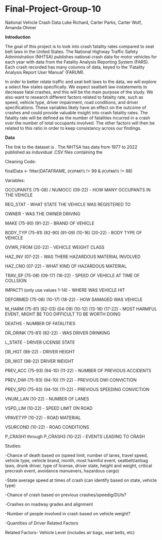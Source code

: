 # Final-Project-Group-10
National Vehicle Crash Data
Luke Richard, Carter Parks, Carter Wolf, Amanda Ohmer


**Introduction**

The goal of this project is to look into crash fatality rates compared to seat belt laws in the United States. The National Highway Traffic Safety Administration (NHTSA) publishes national crash data for motor vehicles for each year with data from the Fatality Analysis Reporting System (FARS). Each crash recorded has many columns of data, keyed to the 'Fatality Analysis Report User Manual' (FARUM).

In order to better relate traffic and seat belt laws to the data, we will explore a select few states specifically. We expect seatbelt law instatements to decrease fatal crashes, and this will be the main purpose of the study. We also want to research different factors related to fatality rate, such as speed, vehicle type, driver impairment, road conditions, and driver specifications. These variables likely have an effect on the outcome of crashes and could provide valuable insight into crash fatality rates. The fatality rate will be defined as the number of fatalities incurred in a crash over the number of total occupants involved. The other factors will then be related to this ratio in order to keep consistancy across our findings.


**Data**

The link to the dataset is [](https://www.nhtsa.gov/file-downloads?p=nhtsa/downloads/FARS/). The NHTSA has data from 1977 to 2022 published as induvidual .CSV files containing the 


Cleaning Code:

finalData <- filter(DATAFRAME, `OCUPANTS` != 99 & `OCUPANTS` != 98)



Variables:

OCCUPANTS (75-08) / NUMOCC (09-22) - HOW MANY OCCUPANTS IN THE VEHICLE

REG_STAT - WHAT STATE THE VEHICLE WAS REGISTERED TO

OWNER - WAS THE OWNER DRIVING

MAKE (75-90) (91-22) - BRAND OF VEHICLE

BODY_TYP (75-81) (82-90) (91-09) (10-16) (20-22) - BODY TYPE OF VEHICLE

GVWR_FROM (20-22) - VEHICLE WEIGHT CLASS

HAZ_INV (07-22) - WAS THERE HAZARDOUS MATERIAL INVOLVED

HAZ_CNO (07-22) - WHAT KIND OF HAZARDOUS MATERIAL

TRAV_SP (75-08) (09-17) (18-22) - SPEED OF VEHICLE AT TIME OF COLLSION

IMPACT1 (only use values 1-14) - WHERE WAS VEHICLE HIT

DEFORMED (75-08) (10-17) (18-22) - HOW SAMAGED WAS VEHICLE

M_HARM (75-81) (82-03) (04-09) (10-12) (13-16) (17-22) - MOST HARMFUL EVENT, MIGHT BE TOO DIFFICULT TO BE WORTH DOING

DEATHS - NUMBER OF FATALITIES

DR_DRINK (75-81) (82-22) - WAS DRIVER DRINKING

L_STATE - DRIVER LICENSE STATE

DR_HGT (98-22) - DRIVER HEIGHT

DR_WGT (98-22) DRIVER WEIGHT

PREV_ACC (75-93) (94-10) (11-22) - NUMBER OF PREVIOUS ACCIDENTS

PREV_DWI (75-93) (94-10) (11-22) - PREVIOUS DWI CONVICTION

PREV_SPD (75-93) (94-10) (11-22) - PREVIOUS SPEEDING CONVICTION

VNUM_LAN (10-22) - NUMBER OF LANES

VSPD_LIM (10-22) - SPEED LIMIT ON ROAD

VPAVETYP (10-22) - ROAD MATERIAL

VSURCOND (10-22) - ROAD CONDITIONS

P_CRASH1 through P_CRASH3 (10-22) - EVENTS LEADING TO CRASH






Studies:

-Chance of death based on (speed limit, number of lanes, travel speed, vehicle type, vehicle brand, month, most harmful event, seatbelt/airbag laws, drunk driver, 
type of license, driver state, height and weight, critical precrash event, avoidance manuevers, hazardous cargo)

-State average speed at times of crash (can identify based on state, vehicle type)

-Chance of crash based on previous crashes/speedig/DUIs?

-Crashes on roadway grades and alignment

-Number of people involved in crash based on vehicle weight?

-Quantities of Driver Related Factors


Related Factors- Vehicle Level (includes air bags, seat belts, etc)

